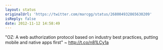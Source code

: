 ```yaml
---
layout: status
originalUrl: 'https://twitter.com/marcgg/status/268004932865630209'
isReply: false
date: 2012-11-12 14:58:49
---
```


"OZ: A web authorization protocol based on industry best practices, putting mobile and native apps first" ~ http://t.co/n81LCy1a
